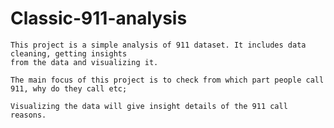 # Classic-911-analysis

    This project is a simple analysis of 911 dataset. It includes data cleaning, getting insights
    from the data and visualizing it.

    The main focus of this project is to check from which part people call 911, why do they call etc;

    Visualizing the data will give insight details of the 911 call reasons.